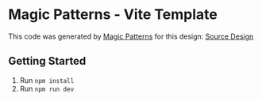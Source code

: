 # Magic Patterns - Vite Template

This code was generated by [Magic Patterns](https://magicpatterns.com) for this design: [Source Design](https://www.magicpatterns.com/c/vxw7u3yifmbpve2mymvh4q)

## Getting Started

1. Run `npm install`
2. Run `npm run dev`
